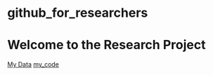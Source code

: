 # github_for_researchers
# Welcome to the Research Project
[My Data](data.txt)  [my_code](analyses.py)

